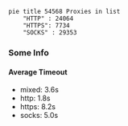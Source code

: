 
```mermaid
pie title 54568 Proxies in list
    "HTTP" : 24064
    "HTTPS": 7734
    "SOCKS" : 29353
```

### Some Info
#### Average Timeout

- mixed: 3.6s
- http: 1.8s
- https: 8.2s
- socks: 5.0s